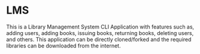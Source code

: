 # LMS
This is a Library Management System CLI Application with features such as, adding users, adding books, issuing books, returning books, deleting users, and others. This application can be directly cloned/forked and the required libraries can be downloaded from the internet.
